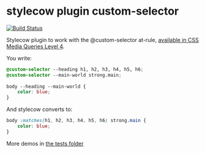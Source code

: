 stylecow plugin custom-selector
===============================

[![Build Status](https://travis-ci.org/stylecow/stylecow-plugin-custom-selector.svg)](https://travis-ci.org/stylecow/stylecow-plugin-custom-selector)

Stylecow plugin to work with the @custom-selector at-rule, [available in CSS Media Queries Level 4](http://dev.w3.org/csswg/css-extensions/#custom-selectors).

You write:

```css
@custom-selector --heading h1, h2, h3, h4, h5, h6;
@custom-selector --main-world strong.main;
 
body --heading --main-world {
	color: blue;
}
```

And stylecow converts to:

```css
body :matches(h1, h2, h3, h4, h5, h6) strong.main {
	color: blue;
}
```

More demos in [the tests folder](https://github.com/stylecow/stylecow-plugin-custom-selector/tree/master/tests/cases)
